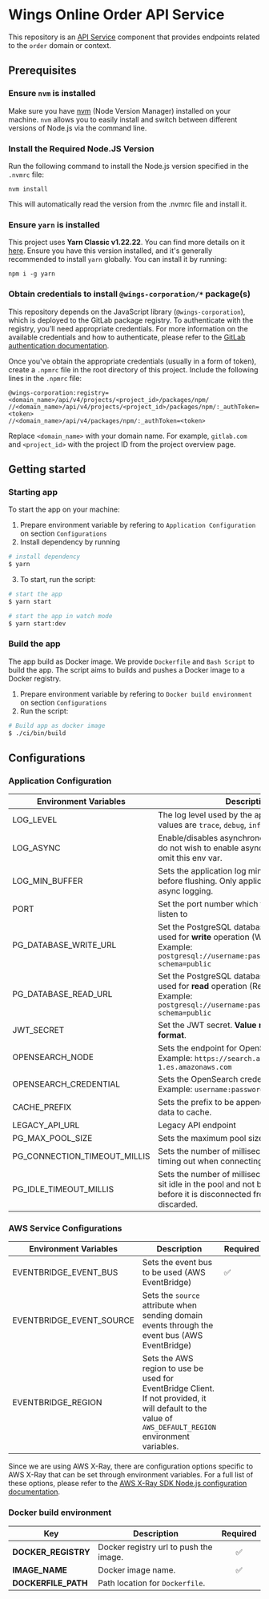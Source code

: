 # Wings Online Order API Service

This repository is an [API Service](https://gitlab.com/groups/nri-in/clients/smu/wo/backend/-/wikis/api-service) component that provides endpoints related to the `order` domain or context.

## Prerequisites

### Ensure `nvm` is installed

Make sure you have [nvm](https://github.com/nvm-sh/nvm) (Node Version Manager) installed on your machine. `nvm` allows you to easily install and switch between different versions of Node.js via the command line.

### Install the Required Node.JS Version

Run the following command to install the Node.js version specified in the `.nvmrc` file:

```
nvm install
```

This will automatically read the version from the .nvmrc file and install it.

### Ensure `yarn` is installed

This project uses **Yarn Classic v1.22.22**. You can find more details on it [here](https://classic.yarnpkg.com/lang/en/). Ensure you have this version installed, and it's generally recommended to install `yarn` globally. You can install it by running:

```
npm i -g yarn
```

### Obtain credentials to install `@wings-corporation/*` package(s)

This repository depends on the JavaScript library (`@wings-corporation`), which is deployed to the GitLab package registry. To authenticate with the registry, you’ll need appropriate credentials. For more information on the available credentials and how to authenticate, please refer to the [GitLab authentication documentation](https://docs.gitlab.com/user/packages/npm_registry/#authenticate-to-the-package-registry).

Once you've obtain the appropriate credentials (usually in a form of token), create a `.npmrc` file in the root directory of this project. Include the following lines in the `.npmrc` file:

```
@wings-corporation:registry=<domain_name>/api/v4/projects/<project_id>/packages/npm/
//<domain_name>/api/v4/projects/<project_id>/packages/npm/:_authToken=<token>
//<domain_name>/api/v4/packages/npm/:_authToken=<token>
```

Replace `<domain_name>` with your domain name. For example, `gitlab.com` and `<project_id>` with the project ID from the project overview page.

## Getting started

### Starting app

To start the app on your machine:

1. Prepare environment variable by refering to `Application Configuration` on section `Configurations`
2. Install dependency by running

```bash
# install dependency
$ yarn
```

3. To start, run the script:

```bash
# start the app
$ yarn start

# start the app in watch mode
$ yarn start:dev
```

### Build the app

The app build as Docker image. We provide `Dockerfile` and `Bash Script` to build the app. The script aims to builds and pushes a Docker image to a Docker registry.

1.  Prepare environment variable by refering to `Docker build environment` on section `Configurations`
2.  Run the script:

```bash
# Build app as docker image
$ ./ci/bin/build
```

## Configurations

### Application Configuration

| Environment Variables        | Description                                                                                                                                                       | Required           | Default |
| ---------------------------- | ----------------------------------------------------------------------------------------------------------------------------------------------------------------- | ------------------ | ------- |
| LOG_LEVEL                    | The log level used by the application. Valid values are `trace`, `debug`, `info`, `warn`, `error`, `fatal`                                                        |                    | `info`  |
| LOG_ASYNC                    | Enable/disables asynchronous logging. If you do not wish to enable async logging, simplt omit this env var.                                                       |                    | N/A     |
| LOG_MIN_BUFFER               | Sets the application log minimum buffer length before flushing. Only applicable if you enable async logging.                                                      |                    | 4096    |
| PORT                         | Set the port number which the application will listen to                                                                                                          |                    | 3000    |
| PG_DATABASE_WRITE_URL        | Set the PostgreSQL database connection string used for **write** operation (Write Instance). Example: `postgresql://username:password@host:port/db?schema=public` | :white_check_mark: | N/A     |
| PG_DATABASE_READ_URL         | Set the PostgreSQL database connection string used for **read** operation (Reader Instance). Example: `postgresql://username:password@host:port/db?schema=public` | :white_check_mark: | N/A     |
| JWT_SECRET                   | Set the JWT secret. **Value must be in Base64 format**.                                                                                                           | :white_check_mark: | N/A     |
| OPENSEARCH_NODE              | Sets the endpoint for OpenSearch to be used. Example: `https://search.ap-southeast-1.es.amazonaws.com`                                                            | :white_check_mark: | N/A     |
| OPENSEARCH_CREDENTIAL        | Sets the OpenSearch credentials to use. Example: `username:password`                                                                                              | :white_check_mark: | N/A     |
| CACHE_PREFIX                 | Sets the prefix to be appended when saving data to cache.                                                                                                         |                    | 'order' |
| LEGACY_API_URL               | Legacy API endpoint                                                                                                                                               |                    | N/A     |
| PG_MAX_POOL_SIZE             | Sets the maximum pool size (PostgreSQL).                                                                                                                          |                    | 10      |
| PG_CONNECTION_TIMEOUT_MILLIS | Sets the number of milliseconds to wait before timing out when connecting a new client.                                                                           |                    | 5000    |
| PG_IDLE_TIMEOUT_MILLIS       | Sets the number of milliseconds a client must sit idle in the pool and not be checked out before it is disconnected from the backend and discarded.               |                    | 30000   |

### AWS Service Configurations

| Environment Variables    | Description                                                                                                                                             | Required           | Default                      |
| ------------------------ | ------------------------------------------------------------------------------------------------------------------------------------------------------- | ------------------ | ---------------------------- |
| EVENTBRIDGE_EVENT_BUS    | Sets the event bus to be used (AWS EventBridge)                                                                                                         | :white_check_mark: | N/A                          |
| EVENTBRIDGE_EVENT_SOURCE | Sets the `source` attribute when sending domain events through the event bus (AWS EventBridge)                                                          |                    | `com.online.wings.order.api` |
| EVENTBRIDGE_REGION       | Sets the AWS region to use be used for EventBridge Client. If not provided, it will default to the value of `AWS_DEFAULT_REGION` environment variables. |                    | N/A                          |

Since we are using AWS X-Ray, there are configuration options specific to AWS X-Ray that can be set through environment variables. For a full list of these options, please refer to the [AWS X-Ray SDK Node.js configuration documentation](https://docs.aws.amazon.com/xray/latest/devguide/xray-sdk-nodejs-configuration.html#xray-sdk-nodejs-configuration-envvars).

### Docker build environment

| Key                 | Description                            |      Required      |
| ------------------- | -------------------------------------- | :----------------: |
| **DOCKER_REGISTRY** | Docker registry url to push the image. | :white_check_mark: |
| **IMAGE_NAME**      | Docker image name.                     | :white_check_mark: |
| **DOCKERFILE_PATH** | Path location for `Dockerfile`.        |                    |
